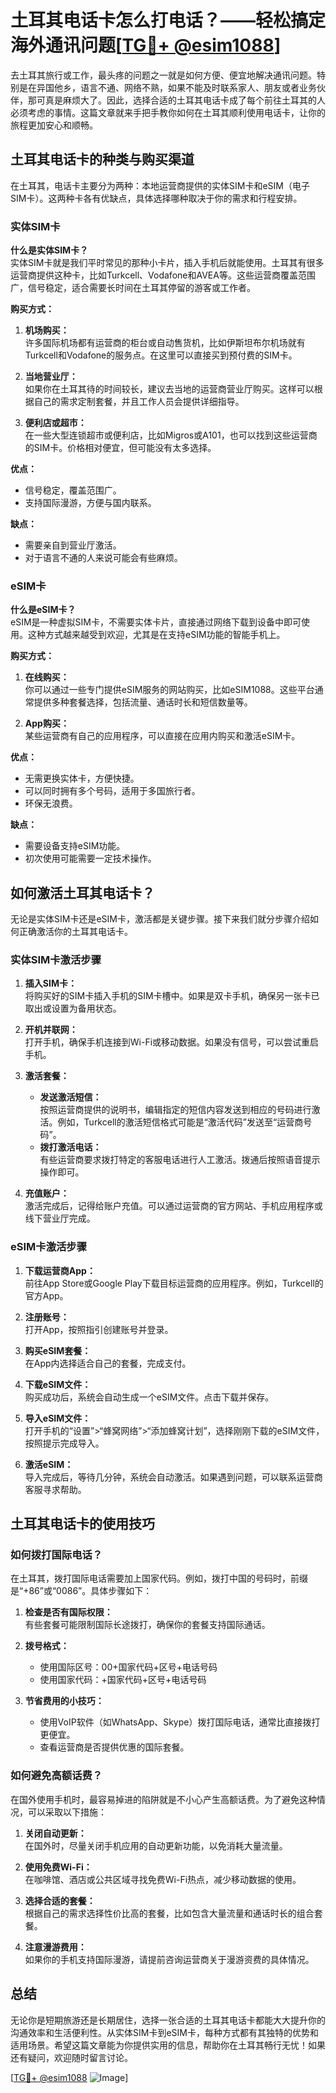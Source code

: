 # 土耳其电话卡怎么打电话？——轻松搞定海外通讯问题[[TG💪+ @esim1088](https://t.me/s/esim1088)]

去土耳其旅行或工作，最头疼的问题之一就是如何方便、便宜地解决通讯问题。特别是在异国他乡，语言不通、网络不熟，如果不能及时联系家人、朋友或者业务伙伴，那可真是麻烦大了。因此，选择合适的土耳其电话卡成了每个前往土耳其的人必须考虑的事情。这篇文章就来手把手教你如何在土耳其顺利使用电话卡，让你的旅程更加安心和顺畅。

## 土耳其电话卡的种类与购买渠道

在土耳其，电话卡主要分为两种：本地运营商提供的实体SIM卡和eSIM（电子SIM卡）。这两种卡各有优缺点，具体选择哪种取决于你的需求和行程安排。

### 实体SIM卡

**什么是实体SIM卡？**  
实体SIM卡就是我们平时常见的那种小卡片，插入手机后就能使用。土耳其有很多运营商提供这种卡，比如Turkcell、Vodafone和AVEA等。这些运营商覆盖范围广，信号稳定，适合需要长时间在土耳其停留的游客或工作者。

**购买方式：**
1. **机场购买：**  
   许多国际机场都有运营商的柜台或自动售货机，比如伊斯坦布尔机场就有Turkcell和Vodafone的服务点。在这里可以直接买到预付费的SIM卡。
   
2. **当地营业厅：**  
   如果你在土耳其待的时间较长，建议去当地的运营商营业厅购买。这样可以根据自己的需求定制套餐，并且工作人员会提供详细指导。

3. **便利店或超市：**  
   在一些大型连锁超市或便利店，比如Migros或A101，也可以找到这些运营商的SIM卡。价格相对便宜，但可能没有太多选择。

**优点：**
- 信号稳定，覆盖范围广。
- 支持国际漫游，方便与国内联系。

**缺点：**
- 需要亲自到营业厅激活。
- 对于语言不通的人来说可能会有些麻烦。

### eSIM卡

**什么是eSIM卡？**  
eSIM是一种虚拟SIM卡，不需要实体卡片，直接通过网络下载到设备中即可使用。这种方式越来越受到欢迎，尤其是在支持eSIM功能的智能手机上。

**购买方式：**
1. **在线购买：**  
   你可以通过一些专门提供eSIM服务的网站购买，比如eSIM1088。这些平台通常提供多种套餐选择，包括流量、通话时长和短信数量等。

2. **App购买：**  
   某些运营商有自己的应用程序，可以直接在应用内购买和激活eSIM卡。

**优点：**
- 无需更换实体卡，方便快捷。
- 可以同时拥有多个号码，适用于多国旅行者。
- 环保无浪费。

**缺点：**
- 需要设备支持eSIM功能。
- 初次使用可能需要一定技术操作。

## 如何激活土耳其电话卡？

无论是实体SIM卡还是eSIM卡，激活都是关键步骤。接下来我们就分步骤介绍如何正确激活你的土耳其电话卡。

### 实体SIM卡激活步骤

1. **插入SIM卡：**  
   将购买好的SIM卡插入手机的SIM卡槽中。如果是双卡手机，确保另一张卡已取出或设置为备用状态。

2. **开机并联网：**  
   打开手机，确保手机连接到Wi-Fi或移动数据。如果没有信号，可以尝试重启手机。

3. **激活套餐：**  
   - **发送激活短信：**  
     按照运营商提供的说明书，编辑指定的短信内容发送到相应的号码进行激活。例如，Turkcell的激活短信格式可能是“激活代码”发送至“运营商号码”。
   - **拨打激活电话：**  
     有些运营商要求拨打特定的客服电话进行人工激活。拨通后按照语音提示操作即可。

4. **充值账户：**  
   激活完成后，记得给账户充值。可以通过运营商的官方网站、手机应用程序或线下营业厅完成。

### eSIM卡激活步骤

1. **下载运营商App：**  
   前往App Store或Google Play下载目标运营商的应用程序。例如，Turkcell的官方App。

2. **注册账号：**  
   打开App，按照指引创建账号并登录。

3. **购买eSIM套餐：**  
   在App内选择适合自己的套餐，完成支付。

4. **下载eSIM文件：**  
   购买成功后，系统会自动生成一个eSIM文件。点击下载并保存。

5. **导入eSIM文件：**  
   打开手机的“设置”>“蜂窝网络”>“添加蜂窝计划”，选择刚刚下载的eSIM文件，按照提示完成导入。

6. **激活eSIM：**  
   导入完成后，等待几分钟，系统会自动激活。如果遇到问题，可以联系运营商客服寻求帮助。

## 土耳其电话卡的使用技巧

### 如何拨打国际电话？

在土耳其，拨打国际电话需要加上国家代码。例如，拨打中国的号码时，前缀是“+86”或“0086”。具体步骤如下：

1. **检查是否有国际权限：**  
   有些套餐可能限制国际长途拨打，确保你的套餐支持国际通话。

2. **拨号格式：**  
   - 使用国际区号：00+国家代码+区号+电话号码  
   - 使用国家代码：+国家代码+区号+电话号码  

3. **节省费用的小技巧：**  
   - 使用VoIP软件（如WhatsApp、Skype）拨打国际电话，通常比直接拨打更便宜。
   - 查看运营商是否提供优惠的国际套餐。

### 如何避免高额话费？

在国外使用手机时，最容易掉进的陷阱就是不小心产生高额话费。为了避免这种情况，可以采取以下措施：

1. **关闭自动更新：**  
   在国外时，尽量关闭手机应用的自动更新功能，以免消耗大量流量。

2. **使用免费Wi-Fi：**  
   在咖啡馆、酒店或公共区域寻找免费Wi-Fi热点，减少移动数据的使用。

3. **选择合适的套餐：**  
   根据自己的需求选择性价比高的套餐，比如包含大量流量和通话时长的组合套餐。

4. **注意漫游费用：**  
   如果你的手机支持国际漫游，请提前咨询运营商关于漫游资费的具体情况。

## 总结

无论你是短期旅游还是长期居住，选择一张合适的土耳其电话卡都能大大提升你的沟通效率和生活便利性。从实体SIM卡到eSIM卡，每种方式都有其独特的优势和适用场景。希望这篇文章能为你提供实用的信息，帮助你在土耳其畅行无忧！如果还有疑问，欢迎随时留言讨论。

[[TG💪+ @esim1088](https://t.me/s/esim1088) ![Image](https://i.postimg.cc/4NQfJmqS/Snipaste-2025-05-13-00-14-12.png)]